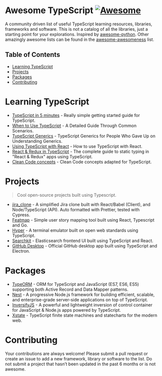 
Awesome TypeScript [![Awesome](https://cdn.rawgit.com/sindresorhus/awesome/d7305f38d29fed78fa85652e3a63e154dd8e8829/media/badge.svg)](https://github.com/sindresorhus/awesome)
=============

A community driven list of useful TypeScript learning resources, libraries, frameworks and software. This is not a catalog of all the libraries, just a starting point for your explorations. Inspired by [awesome-python](https://github.com/vinta/awesome-python). Other amazingly awesome lists can be found in the [awesome-awesomeness](https://github.com/bayandin/awesome-awesomeness) list.

## Table of Contents

- [Learning TypeScript](#learning-typescript)
- [Projects](#packages)
- [Packages](#packages)
- [Contributing](#contributing)

# Learning TypeScript

- [TypeScript in 5 minutes](https://www.typescriptlang.org/docs/handbook/typescript-in-5-minutes.html) - Really simple getting started guide for TypeScript.
- [When to Use TypeScript](https://khalilstemmler.com/articles/when-to-use-typescript-guide/) - A Detailed Guide Through Common Scenarios.
- [TypeScript Generics](https://ts.chibicode.com/generics) - TypeScript Generics for People Who Gave Up on Understanding Generics.
- [Using TypeScript with React](https://simonknott.de/articles/Using-TypeScript-with-React.html) - How to use TypeScript with React.
- [React & Redux in TypeScript](https://github.com/piotrwitek/react-redux-typescript-guide) - The complete guide to static typing in "React & Redux" apps using TypeScript.
- [Clean Code concepts](https://github.com/labs42io/clean-code-typescript) - Clean Code concepts adapted for TypeScript.

# Projects

> Cool open-source projects built using Typescript.

- [jira_clone](https://github.com/oldboyxx/jira_clone) - A simplified Jira clone built with React/Babel (Client), and Node/TypeScript (API). Auto formatted with Prettier, tested with Cypress.
- [Featmap](https://github.com/amborle/featmap) - Simple user story mapping tool built using React, Typescript and Go.
- [Hyper](https://github.com/zeit/hyper) - A terminal emulator built on open web standards using TypeScript. 
- [Searchkit](https://github.com/searchkit/searchkit) - Elasticsearch frontend UI built using TypeScript and React.
- [GitHub Desktop](https://github.com/desktop/desktop) - Official GitHub desktop app built using TypeScript and Electron. 

# Packages

- [TypeORM](https://github.com/typeorm/typeorm) - ORM for TypeScript and JavaScript (ES7, ES6, ES5) supporting both Active Record and Data Mapper patterns.
- [Nest](https://github.com/nestjs/nest) - A progressive Node.js framework for building efficient, scalable, and enterprise-grade server-side applications on top of TypeScript.
- [InversifyJS](https://github.com/inversify/InversifyJS) - A powerful and lightweight inversion of control container for JavaScript & Node.js apps powered by TypeScript.
- [Xstate](https://github.com/davidkpiano/xstate) - TypeScript finite state machines and statecharts for the modern web.

# Contributing

Your contributions are always welcome! Please submit a pull request or create an issue to add a new framework, library or software to the list. Do not submit a project that hasn’t been updated in the past 6 months or is not awesome.
